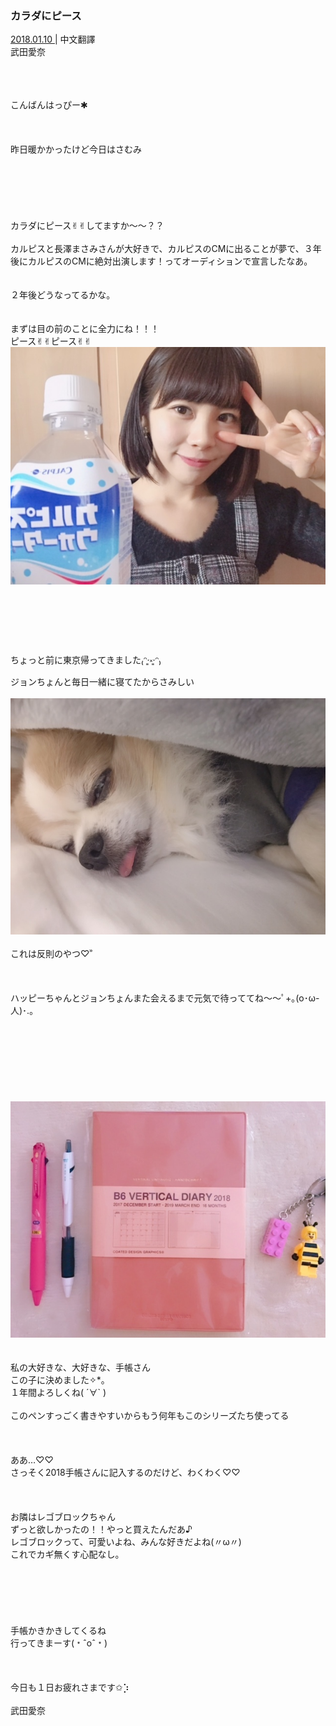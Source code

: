 ### カラダにピース
<a target="_blank" rel="noreferrer noopener" href="http://blog.nanabunnonijyuuni.com/s/n227/diary/detail/240?ima=3212&cd=blog">2018.01.10 </a>| 中文翻譯<a target="_blank" rel="noreferrer noopener" href=""></a><br>
武田愛奈<br>
<p><br><br><br>
こんばんはっぴー✱︎<br><br><br><br>
昨日暖かかったけど今日はさむみ<br><br><br><br><br><br><br>
カラダにピース✌︎✌︎してますか〜〜？？<br><br>
カルピスと長澤まさみさんが大好きで、カルピスのCMに出ることが夢で、３年後にカルピスのCMに絶対出演します！ってオーディションで宣言したなあ。<br><br><br>
２年後どうなってるかな。<br><br><br>
まずは目の前のことに全力にね！！！<br>
ピース✌︎✌︎ピース✌︎✌︎<br>
<img src="../../../../../Album/Backup/Blog/Aina/Jan2018/20180110_Blog_Aina_1.jpg"><br><br><br><br><br><br><br>
ちょっと前に東京帰ってきました₍ᵔ·͈༝·͈ᵔ₎<br>
ジョンちょんと毎日一緒に寝てたからさみしい<br><br>
<img src="../../../../../Album/Backup/Blog/Aina/Jan2018/20180110_Blog_Aina_2.jpg"><br><br>
これは反則のやつ♡︎ʾʾ<br><br><br><br>
ハッピーちゃんとジョンちょんまた会えるまで元気で待っててね〜〜ﾟ+｡(o･ω-人)･.｡<br><br><br><br><br><br><br><br><br>
<img src="../../../../../Album/Backup/Blog/Aina/Jan2018/20180110_Blog_Aina_3.jpg"><br><br><br>
私の大好きな、大好きな、手帳さん<br>
この子に決めました✧︎*。<br>
１年間よろしくね( ´∀` )<br><br>
このペンすっごく書きやすいからもう何年もこのシリーズたち使ってる<br><br><br><br>
ああ…♡♡<br>
さっそく2018手帳さんに記入するのだけど、わくわく♡♡<br><br><br><br>
お隣はレゴブロックちゃん<br>
ずっと欲しかったの！！やっと買えたんだあ♪<br>
レゴブロックって、可愛いよね、みんな好きだよね(〃ω〃)<br>
これでカギ無くす心配なし。<br><br><br><br><br><br><br>
手帳かきかきしてくるね<br>
行ってきまーす(﹡ˆoˆ﹡)<br><br><br><br>
今日も１日お疲れさまです✩︎⡱<br><br>
武田愛奈</p>